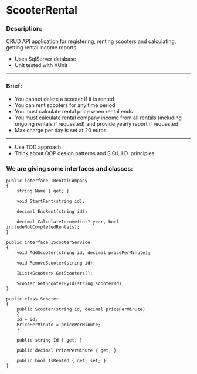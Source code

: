 # ScooterRental

### Description:
CRUD API application for registering, renting scooters and calculating, getting rental income reports.
- Uses SqlServer database
- Unit tested with XUnit

---

### Brief:

- You cannot delete a scooter if it is rented
- You can rent scooters for any time period
- You must calculate rental price when rental ends
- You must calculate rental company income from all rentals (including ongoing rentals if requested) and provide yearly report if requested
- Max charge per day is set at 20 euros

---

- Use TDD approach
- Think about OOP design patterns and S.O.L.I.D. principles

### We are giving some interfaces and classes:

```
public interface IRentalCompany
{
    string Name { get; }
    
    void StartRent(string id);
    
    decimal EndRent(string id);
    
    decimal CalculateIncome(int? year, bool includeNotCompletedRentals);
}

public interface IScooterService
{
    void AddScooter(string id, decimal pricePerMinute);
    
    void RemoveScooter(string id);
    
    IList<Scooter> GetScooters();
    
    Scooter GetScooterById(string scooterId);
}

public class Scooter
{
    public Scooter(string id, decimal pricePerMinute)
    {
    Id = id;
    PricePerMinute = pricePerMinute;
    }
    
    public string Id { get; }
  
    public decimal PricePerMinute { get; }

    public bool IsRented { get; set; }
}

```
